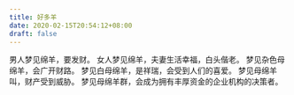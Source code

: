 ```yaml
---
title: 好多羊
date: 2020-02-15T20:54:12+08:00
draft: false
---
```


男人梦见绵羊，要发财。
女人梦见绵羊，夫妻生活幸福，白头偕老。
梦见杂色母绵羊，会广开财路。
梦见白母绵羊，是祥瑞，会受到人们的喜爱。
梦见母绵羊叫，财产受到威胁。
梦见母绵羊群，会成为拥有丰厚资金的企业机构的决策者。
